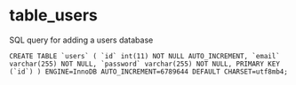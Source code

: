 # table_users
SQL query for adding a users database

``
CREATE TABLE `users` (
  `id` int(11) NOT NULL AUTO_INCREMENT,
  `email` varchar(255) NOT NULL,
  `password` varchar(255) NOT NULL,
  PRIMARY KEY (`id`)
) ENGINE=InnoDB AUTO_INCREMENT=6789644 DEFAULT CHARSET=utf8mb4;
``
